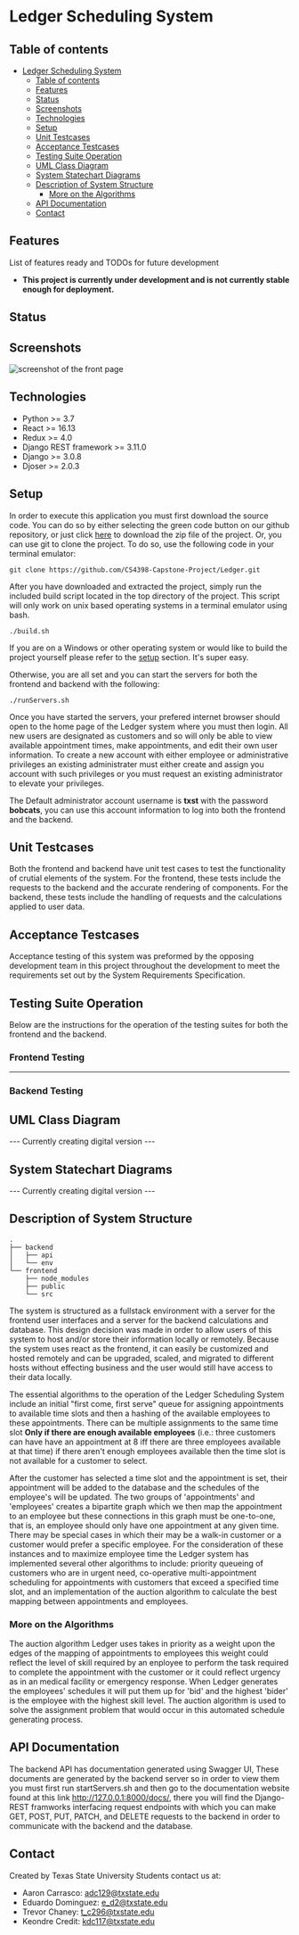 # Ledger Scheduling System

## Table of contents
- [Ledger Scheduling System](#ledger-scheduling-system)
  - [Table of contents](#table-of-contents)
  - [Features](#features)
  - [Status](#status)
  - [Screenshots](#screenshots)
  - [Technologies](#technologies)
  - [Setup](#setup)
  - [Unit Testcases](#unit-testcases)
  - [Acceptance Testcases](#acceptance-testcases)
  - [Testing Suite Operation](#testing-suite-operation)
  - [UML Class Diagram](#uml-class-diagram)
  - [System Statechart Diagrams](#system-statechart-diagrams)
  - [Description of System Structure](#description-of-system-structure)
    - [More on the Algorithms](#more-on-the-algorithms)
  - [API Documentation](#api-documentation)
  - [Contact](#contact)

## Features
List of features ready and TODOs for future development
* **This project is currently under development and is not currently stable enough for deployment.**

## Status
[comment]: <> (Project is: _in progress_, _finished_, _no longer continue_ and why?)

## Screenshots
![screenshot of the front page](https://i.ibb.co/kG58S1f/Ledger-Screen-Shot.png)

## Technologies
* Python >= 3.7
* React >= 16.13
* Redux >= 4.0 
* Django REST framework >= 3.11.0
* Django >= 3.0.8
* Djoser >= 2.0.3

## Setup
In order to execute this application you must first download the source code.
You can do so by either selecting the green code button on our github repository,
or just click [here](https://github.com/CS4398-Capstone-Project/Ledger/archive/master.zip)
to download the zip file of the project. Or, you can use git to clone the project.
To do so, use the following code in your terminal emulator:

    git clone https://github.com/CS4398-Capstone-Project/Ledger.git

After you have downloaded and extracted the project, simply run the included
build script located in the top directory of the project. This script will only
work on unix based operating systems in a terminal emulator using bash.

    ./build.sh

If you are on a Windows or other operating system or would like to build the
project yourself please refer to the [setup](#setup) section. It's super easy.

Otherwise, you are all set and you can start the servers for both the frontend
and backend with the following:

    ./runServers.sh

Once you have started the servers, your prefered internet browser should open to the home page of the Ledger system where you must then login. All new users are designated as customers and so will only be able to view available appointment times, make appointments, and edit their own user information. To create a new account with either employee or administrative privileges an existing administrater must either create and assign you account with such privileges or you must request an existing administrator to elevate your privileges.

The Default administrator account username is **txst** with the password **bobcats**, you can use this account information to log into both the frontend and the backend.

## Unit Testcases
Both the frontend and backend have unit test cases to test the functionality of crutial elements of the system.
For the frontend, these tests include the requests to the backend and the accurate rendering of components.
For the backend, these tests include the handling of requests and the calculations applied to user data.

## Acceptance Testcases
Acceptance testing of this system was preformed by the opposing development team in this project throughout the development to meet the requirements set out by the System Requirements Specification.

## Testing Suite Operation
Below are the instructions for the operation of the testing suites for both the frontend and the backend.
### Frontend Testing 
---
### Backend Testing

## UML Class Diagram
--- Currently creating digital version ---

## System Statechart Diagrams
--- Currently creating digital version ---

## Description of System Structure
```
.
├── backend
│   ├── api
│   └── env
└── frontend
    ├── node_modules
    ├── public
    └── src
```
The system is structured as a fullstack environment with a server for the frontend user interfaces and a server for the backend calculations and database. This design decision was made in order to allow users of this system to host and/or store their information locally or remotely. Because the system uses react as the frontend, it can easily be customized and hosted remotely and can be upgraded, scaled, and migrated to different hosts without effecting business and  the user would still have access to their data locally. 

The essential algorithms to the operation of the Ledger Scheduling System include an initial "first come, first serve" queue for assigning appointments to available time slots and then a hashing of the available employees to these appointments. There can be multiple assignments to the same time slot **Only if there are enough available employees** (i.e.: three customers can have have an appointment at 8 iff there are three employees available at that time) if there aren't enough employees available then the time slot is not available for a customer to select.

After the customer has selected a time slot and the appointment is set, their appointment will be added to the database and the schedules of the employee's will be updated. The two groups of 'appointments' and 'employees' creates a bipartite graph which we then map the appointment to an employee but these connections in this graph must be one-to-one, that is, an employee should only have one appointment at any given time. There may be special cases in which their may be a walk-in customer or a customer would prefer a specific employee. For the consideration of these instances and to maximize employee time the Ledger system has implemented several other algorithms to include: priority queueing of customers who are in urgent need, co-operative multi-appointment scheduling for appointments with customers that exceed a specified time slot, and an implementation of the auction algorithm to calculate the best mapping between appointments and employees.

### More on the Algorithms
The auction algorithm Ledger uses takes in priority as a weight upon the edges of the mapping of appointments to employees this weight could reflect the level of skill required by an enployee to perform the task required to complete the appointment with the customer or it could reflect urgency as in an medical facility or emergency response. When Ledger generates the employees' schedules it will put them up for 'bid' and the highest 'bider' is the employee with the highest skill level. The auction algorithm is used to solve the assignment problem that would occur in this automated schedule generating process.


## API Documentation
The backend API has documentation generated using Swagger UI, These documents are generated by the backend server so in order to view them you must first run startServers.sh and then go to the documentation website found at this link http://127.0.0.1:8000/docs/, there you will find the Django-REST framworks interfacing request endpoints with which you can make GET, POST, PUT, PATCH, and DELETE requests to the backend in order to communicate with the backend and the database.

## Contact
Created by Texas State University Students contact us at:
* Aaron Carrasco: adc129@txstate.edu
* Eduardo Dominguez: e_d2@txstate.edu
* Trevor Chaney: t_c296@txstate.edu
* Keondre Credit: kdc117@txstate.edu
